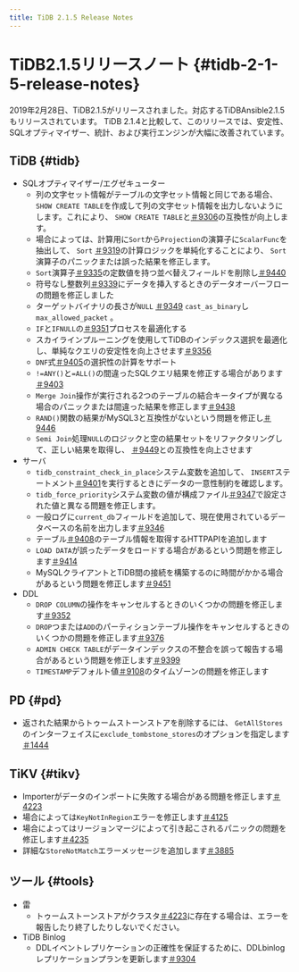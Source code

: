 ```yaml
---
title: TiDB 2.1.5 Release Notes
---
```


# TiDB2.1.5リリースノート {#tidb-2-1-5-release-notes}

2019年2月28日、TiDB2.1.5がリリースされました。対応するTiDBAnsible2.1.5もリリースされています。 TiDB 2.1.4と比較して、このリリースでは、安定性、SQLオプティマイザー、統計、および実行エンジンが大幅に改善されています。

## TiDB {#tidb}

-   SQLオプティマイザー/エグゼキューター
    -   列の文字セット情報がテーブルの文字セット情報と同じである場合、 `SHOW CREATE TABLE`を作成して列の文字セット情報を出力しないようにします。これにより、 `SHOW CREATE TABLE`と[＃9306](https://github.com/pingcap/tidb/pull/9306)の互換性が向上します。
    -   場合によっては、計算用に`Sort`から`Projection`の演算子に`ScalarFunc`を抽出して、 `Sort` [＃9319](https://github.com/pingcap/tidb/pull/9319)の計算ロジックを単純化することにより、 `Sort`演算子のパニックまたは誤った結果を修正します。
    -   `Sort`演算子[＃9335](https://github.com/pingcap/tidb/pull/9335)の定数値を持つ並べ替えフィールドを削除し[＃9440](https://github.com/pingcap/tidb/pull/9440)
    -   符号なし整数列[＃9339](https://github.com/pingcap/tidb/pull/9339)にデータを挿入するときのデータオーバーフローの問題を修正しました
    -   ターゲットバイナリの長さが`NULL` [＃9349](https://github.com/pingcap/tidb/pull/9349) `cast_as_binary`し`max_allowed_packet` 。
    -   `IF`と`IFNULL`の[＃9351](https://github.com/pingcap/tidb/pull/9351)プロセスを最適化する
    -   スカイラインプルーニングを使用してTiDBのインデックス選択を最適化し、単純なクエリの安定性を向上させます[＃9356](https://github.com/pingcap/tidb/pull/9356)
    -   `DNF`式[＃9405](https://github.com/pingcap/tidb/pull/9405)の選択性の計算をサポート
    -   `!=ANY()`と`=ALL()`の間違ったSQLクエリ結果を修正する場合があります[＃9403](https://github.com/pingcap/tidb/pull/9403)
    -   `Merge Join`操作が実行される2つのテーブルの結合キータイプが異なる場合のパニックまたは間違った結果を修正します[＃9438](https://github.com/pingcap/tidb/pull/9438)
    -   `RAND()`関数の結果がMySQL3と互換性がないという問題を修正し[＃9446](https://github.com/pingcap/tidb/pull/9446)
    -   `Semi Join`処理`NULL`のロジックと空の結果セットをリファクタリングして、正しい結果を取得し、 [＃9449](https://github.com/pingcap/tidb/pull/9449)との互換性を向上させます
-   サーバ
    -   `tidb_constraint_check_in_place`システム変数を追加して、 `INSERT`ステートメント[＃9401](https://github.com/pingcap/tidb/pull/9401)を実行するときにデータの一意性制約を確認します。
    -   `tidb_force_priority`システム変数の値が構成ファイル[＃9347](https://github.com/pingcap/tidb/pull/9347)で設定された値と異なる問題を修正します。
    -   一般ログに`current_db`フィールドを追加して、現在使用されているデータベースの名前を出力します[＃9346](https://github.com/pingcap/tidb/pull/9346)
    -   テーブル[＃9408](https://github.com/pingcap/tidb/pull/9408)のテーブル情報を取得するHTTPAPIを追加します
    -   `LOAD DATA`が誤ったデータをロードする場合があるという問題を修正します[＃9414](https://github.com/pingcap/tidb/pull/9414)
    -   MySQLクライアントとTiDB間の接続を構築するのに時間がかかる場合があるという問題を修正します[＃9451](https://github.com/pingcap/tidb/pull/9451)
-   DDL
    -   `DROP COLUMN`の操作をキャンセルするときのいくつかの問題を修正します[＃9352](https://github.com/pingcap/tidb/pull/9352)
    -   `DROP`つまたは`ADD`のパーティションテーブル操作をキャンセルするときのいくつかの問題を修正します[＃9376](https://github.com/pingcap/tidb/pull/9376)
    -   `ADMIN CHECK TABLE`がデータインデックスの不整合を誤って報告する場合があるという問題を修正します[＃9399](https://github.com/pingcap/tidb/pull/9399)
    -   `TIMESTAMP`デフォルト値[＃9108](https://github.com/pingcap/tidb/pull/9108)のタイムゾーンの問題を修正します

## PD {#pd}

-   返された結果からトゥームストーンストアを削除するには、 `GetAllStores`のインターフェイスに`exclude_tombstone_stores`のオプションを指定します[＃1444](https://github.com/pingcap/pd/pull/1444)

## TiKV {#tikv}

-   Importerがデータのインポートに失敗する場合がある問題を修正します[＃4223](https://github.com/tikv/tikv/pull/4223)
-   場合によっては`KeyNotInRegion`エラーを修正します[＃4125](https://github.com/tikv/tikv/pull/4125)
-   場合によってはリージョンマージによって引き起こされるパニックの問題を修正します[＃4235](https://github.com/tikv/tikv/pull/4235)
-   詳細な`StoreNotMatch`エラーメッセージを追加します[＃3885](https://github.com/tikv/tikv/pull/3885)

## ツール {#tools}

-   雷
    -   トゥームストーンストアがクラスタ[＃4223](https://github.com/tikv/tikv/pull/4223)に存在する場合は、エラーを報告したり終了したりしないでください。
-   TiDB Binlog
    -   DDLイベントレプリケーションの正確性を保証するために、DDLbinlogレプリケーションプランを更新します[＃9304](https://github.com/pingcap/tidb/issues/9304)
